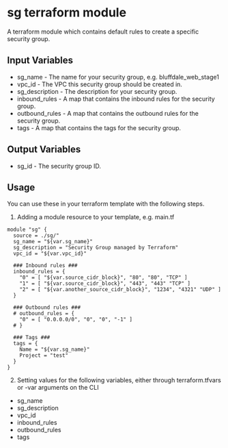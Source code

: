 # sg terraform module
A terraform module which contains default rules to create a specific security group.
## Input Variables
* sg_name - The name for your security group, e.g. bluffdale_web_stage1
* vpc_id - The VPC this security group should be created in.
* sg_description - The description for your security group.
* inbound_rules - A map that contains the inbound rules for the security group.
* outbound_rules - A map that contains the outbound rules for the security group.
* tags - A map that contains the tags for the security group.
## Output Variables
* sg_id - The security group ID.
## Usage
You can use these in your terraform template with the following steps.
1. Adding a module resource to your template, e.g. main.tf
```
module "sg" {
  source = ./sg/"
  sg_name = "${var.sg_name}"
  sg_description = "Security Group managed by Terraform"
  vpc_id = "${var.vpc_id}"

  ### Inbound rules ###
  inbound_rules = {
    "0" = [ "${var.source_cidr_block}", "80", "80", "TCP" ]
    "1" = [ "${var.source_cidr_block}", "443", "443" "TCP" ]
    "2" = [ "${var.another_source_cidr_block}", "1234", "4321" "UDP" ]
  }

  ### Outbound rules ###  
  # outbound_rules = {
    "0" = [ "0.0.0.0/0", "0", "0", "-1" ]
  # }

  ### Tags ###  
  tags = {
    Name = "${var.sg_name}"
    Project = "test"
  }
}
```
2. Setting values for the following variables, either through terraform.tfvars or -var arguments on the CLI
* sg_name
* sg_description
* vpc_id
* inbound_rules
* outbound_rules
* tags
